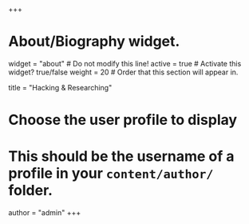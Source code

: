 +++
# About/Biography widget.
widget = "about"  # Do not modify this line!
active = true  # Activate this widget? true/false
weight = 20  # Order that this section will appear in.

title = "Hacking & Researching"

# Choose the user profile to display
# This should be the username of a profile in your `content/author/` folder.
author = "admin"
+++
